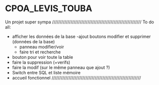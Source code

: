 # CPOA_LEVIS_TOUBA
Un projet super sympa
//////////////////////////////////////////////////////////
To do all:
- afficher les données de la base
  -ajout boutons modifier et supprimer (données de la base)
  - panneau modifier/voir
  - faire tri et recherche
 - bouton pour voir toute la table
- faire la suppression (+verifs)
- faire la modif (sur le même panneau que ajout ?)
- Switch entre SQL et liste mémoire
- accueil fonctionnel
//////////////////////////////////////////////////////////
